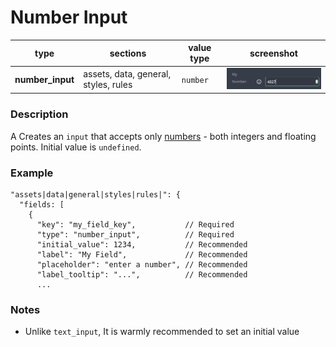 # Number Input

| type             | sections                             | value type | screenshot                                         |
| ---------------- | ------------------------------------ | ---------- | -------------------------------------------------- |
| **number_input** | assets, data, general, styles, rules | `number`   | <img src="../assets/number_input.png" width=220 /> |

### Description

A Creates an `input` that accepts only [numbers](https://developer.mozilla.org/en-US/docs/Web/JavaScript/Reference/Global_Objects/Number) - both integers and floating points. Initial value is `undefined`.

### Example

```
"assets|data|general|styles|rules|": {
  "fields: [
    {
      "key": "my_field_key",           // Required
      "type": "number_input",          // Required
      "initial_value": 1234,           // Recommended
      "label": "My Field",             // Recommended
      "placeholder": "enter a number", // Recommended
      "label_tooltip": "...",          // Recommended
      ...

```

### Notes

- Unlike `text_input`, It is warmly recommended to set an initial value
